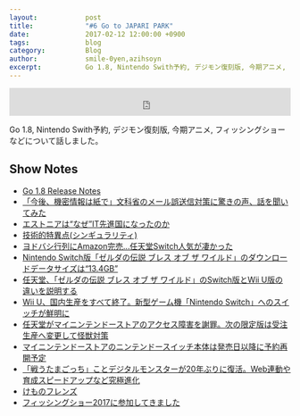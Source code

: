 ```yaml
---
layout:            post
title:             "#6 Go to JAPARI PARK"
date:              2017-02-12 12:00:00 +0900
tags:              blog
category:          Blog
author:            smile-0yen,azihsoyn
excerpt:           Go 1.8, Nintendo Swith予約, デジモン復刻版, 今期アニメ, フィッシングショーなどについて話しました。
---
```

<iframe width="100%" height="50" scrolling="no" frameborder="no" src="https://w.soundcloud.com/player/?url=https%3A//api.soundcloud.com/tracks/307295342&amp;auto_play=false&amp;hide_related=false&amp;show_comments=true&amp;show_user=true&amp;show_reposts=false&amp;visual=false&amp;visual=false&amp;show_artwork=false&amp;default_height=75"></iframe>

Go 1.8, Nintendo Swith予約, デジモン復刻版, 今期アニメ, フィッシングショーなどについて話しました。

## Show Notes
- [Go 1.8 Release Notes](https://tip.golang.org/doc/go1.8)
- [「今後、機密情報は紙で」文科省のメール誤送信対策に驚きの声、話を聞いてみた](http://www.huffingtonpost.jp/2017/01/10/mext_n_14075062.html)
- [エストニアは“なぜ”IT先進国になったのか](http://farsite.hatenablog.com/entry/2016/10/29/112517)
- [技術的特異点(シンギュラリティ)](https://ja.wikipedia.org/wiki/%E6%8A%80%E8%A1%93%E7%9A%84%E7%89%B9%E7%95%B0%E7%82%B9)
- [ヨドバシ行列にAmazon完売…任天堂Switch人気が凄かった](https://matome.naver.jp/odai/2148497539643591101)
- [Nintendo Switch版「ゼルダの伝説 ブレス オブ ザ ワイルド」のダウンロードデータサイズは“13.4GB”](http://jp.ign.com/the-legend-of-zelda-breath-of-the-wild/10650/news/nintendo-switch-134gb)
- [任天堂、「ゼルダの伝説 ブレス オブ ザ ワイルド」のSwitch版とWii U版の違いを説明する](http://jp.ign.com/the-legend-of-zelda-hd/10693/news/switchwii-u)
- [Wii U、国内生産をすべて終了。新型ゲーム機「Nintendo Switch」へのスイッチが鮮明に](http://japanese.engadget.com/2017/01/31/wii-u-nintendo-siwitch/)
- [任天堂がマイニンテンドーストアのアクセス障害を謝罪。次の限定版は受注生産へ変更して怪獣対策](http://japanese.engadget.com/2017/01/25/nintendo/)
- [マイニンテンドーストアのニンテンドースイッチ本体は発売日以降に予約再開予定](http://www.inside-games.jp/article/2017/02/09/105238.html)
- [「戦うたまごっち」ことデジタルモンスターが20年ぶりに復活。Web連動や育成スピードアップなど究極進化](http://japanese.engadget.com/2017/01/12/20-web/)
- [けものフレンズ](http://kemono-friends.jp/)
- [フィッシングショー2017に参加してきました](http://azihsoyn.hatenablog.com/entry/2017/01/23/003413)
